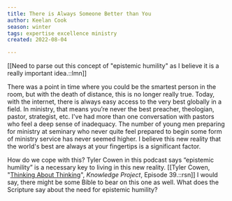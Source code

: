```yaml
---
title: There is Always Someone Better than You
author: Keelan Cook
season: winter
tags: expertise excellence ministry
created: 2022-08-04

---
```

[[Need to parse out this concept of "epistemic humility" as I believe it is a really important idea.::lmn]]


There was a point in time where you could be the smartest person in the room, but with the death of distance, this is no longer really true. Today, with the internet, there is always easy access to the very best globally in a field. In ministry, that means you’re never the best preacher, theologian, pastor, strategist, etc. I've had more than one conversation with pastors who feel a deep sense of inadequacy. The number of young men preparing for ministry at seminary who never quite feel prepared to begin some form of ministry service has never seemed higher. I believe this new reality that the world's best are always at your fingertips is a significant factor. 

How do we cope with this? Tyler Cowen in this podcast says “epistemic humility” is a necessary key to living in this new reality. [[Tyler Cowen, "[Thinking About Thinking](https://share.snipd.com/episode/860492cc-0250-49e4-96ca-83eb7695f369)", *Knowledge Project*, Episode 39.::rsn]] I would say, there might be some Bible to bear on this one as well. What does the Scripture say about the need for epistemic humility?
